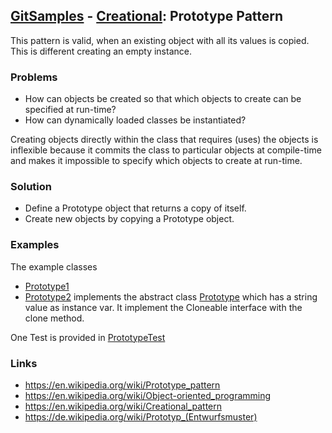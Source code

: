 ## [GitSamples](/../../tree/master) - [Creational](/../../tree/java-design-pattern/test/samples/creational): Prototype Pattern
This pattern is valid, when  an existing object with all its values 
is copied. This is different creating an empty instance.

### Problems
* How can objects be created so that which objects to create can be specified at run-time?
* How can dynamically loaded classes be instantiated?

Creating objects directly within the class that requires (uses) the objects is inflexible because it commits the class to particular objects at compile-time and makes it impossible to specify which objects to create at run-time.

### Solution
* Define a Prototype object that returns a copy of itself.
* Create new objects by copying a Prototype object.

### Examples
The example classes 
* [Prototype1](Prototype1.java)
* [Prototype2](Prototype2.java)
implements the abstract class [Prototype](Prototype.java) which has a string value as instance var. It implement the Cloneable interface with the clone method. 

One Test is provided in [PrototypeTest](PrototypeTest.java)



### Links
* https://en.wikipedia.org/wiki/Prototype_pattern
* https://en.wikipedia.org/wiki/Object-oriented_programming
* https://en.wikipedia.org/wiki/Creational_pattern
* https://de.wikipedia.org/wiki/Prototyp_(Entwurfsmuster)
